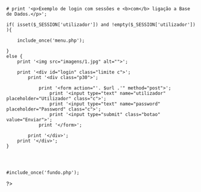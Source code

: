 <?php
 
    session_start();

    include_once('conexao.php');

    $chave = 'As Armas e os Barões Assinalados';

    if(!empty($_POST)){

        $utilizador = $password = '';

        if(isset($_POST['utilizador'])) $utilizador = trim($_POST['utilizador']);
        if(isset($_POST['password']))   $password   = trim($_POST['password']);

        $sql = 'SELECT * FROM utilizadores WHERE utilizador = "'.$utilizador.'" AND password ="'. sha1($chave . $password) .'"';
        $resultado = mysqli_query($link, $sql);

        if($resultado and mysqli_num_rows($resultado) == 1){

            $linha = mysqli_fetch_array($resultado);

            $_SESSION['idutilizador'] = $linha['idutilizador'];
            $_SESSION['utilizador']   = $linha['utilizador'];
            #$_SESSION['nome']         = $linha['nome'];
            $_SESSION['tipo']         = $linha['tipo'];
            # $_SESSION['password']   = $linha['password'];
        }
    }

    if(isset($_GET['s']) and $_GET['s'] == 'sair'){
        $_SESSION['idutilizador'] = '';
        $_SESSION['utilizador']   = '';
        #$_SESSION['nome']         = '';
        $_SESSION['tipo']         = '';
        # $_SESSION['password'] = '';
    }


?><!DOCTYPE html>
<html lang="pt-pt">
<head>
    <meta charset="UTF-8">
    <meta name="viewport" content="width=device-width, initial-scale=1.0">
    <title>Login</title>
    <link rel="stylesheet" href="estilos.css">
</head>
<body>
<div id="corpo">
<?php

    # print '<p>Exemplo de login com sessões e <b>com</b> ligação a Base de Dados.</p>';

    if( isset($_SESSION['utilizador']) and !empty($_SESSION['utilizador']) ){

        include_once('menu.php');
        
    }
    else {
        print '<img src="imagens/1.jpg" alt="">';
        
        print '<div id="login" class="limite c">';
            print '<div class="p30">';

                print '<form action="'. $url .'" method="post">';
                    print '<input type="text" name="utilizador" placeholder="Utilizador" class="c">';
                    print '<input type="text" name="password"   placeholder="Password" class="c">';
                    print '<input type="submit" class="botao" value="Enviar">';
                print '</form>';

            print '</div>';
        print '</div>';
    }




    #include_once('fundo.php');
?>
</div>
</body> 
</html>
